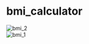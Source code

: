 # bmi_calculator  

![bmi_2](https://github.com/kafur-kanliyelek/BMI_Calculator/assets/77580894/e0a7836e-e53d-4a63-b9a8-4e07ee83267f)  
![bmi_1](https://github.com/kafur-kanliyelek/BMI_Calculator/assets/77580894/87f5948e-20e0-4e7d-ab24-8a2a566e0f5c)  
